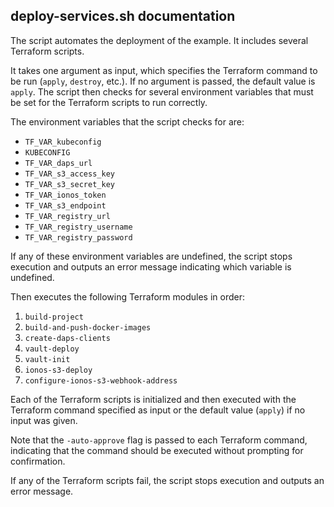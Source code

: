 ## deploy-services.sh documentation

The script automates the deployment of the example. It includes several Terraform scripts.

It takes one argument as input, which specifies the Terraform command to be run (`apply`, `destroy`, etc.). If no argument is passed, the default value is `apply`. The script then checks for several environment variables that must be set for the Terraform scripts to run correctly.

The environment variables that the script checks for are:

- `TF_VAR_kubeconfig`
- `KUBECONFIG`
- `TF_VAR_daps_url`
- `TF_VAR_s3_access_key`
- `TF_VAR_s3_secret_key`
- `TF_VAR_ionos_token`
- `TF_VAR_s3_endpoint`
- `TF_VAR_registry_url`
- `TF_VAR_registry_username`
- `TF_VAR_registry_password`

If any of these environment variables are undefined, the script stops execution and outputs an error message indicating which variable is undefined.

Then executes the following Terraform modules in order:

1. `build-project`
2. `build-and-push-docker-images`
3. `create-daps-clients`
4. `vault-deploy`
5. `vault-init`
6. `ionos-s3-deploy`
7. `configure-ionos-s3-webhook-address`

Each of the Terraform scripts is initialized and then executed with the Terraform command specified as input or the default value (`apply`) if no input was given. 

Note that the `-auto-approve` flag is passed to each Terraform command, indicating that the command should be executed without prompting for confirmation.

If any of the Terraform scripts fail, the script stops execution and outputs an error message.